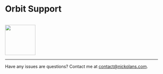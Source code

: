 # Orbit Support

</br>
<img src="https://github.com/Nickolans/nickolans.github.io/assets/23033783/c82985d0-0d3e-4e30-84e1-435a9bf3a477" width="100" />

-------


Have any issues are questions? Contact me at contact@nickolans.com.

